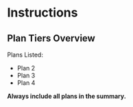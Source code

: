 # Instructions

## Plan Tiers Overview

Plans Listed:
- Plan 2
- Plan 3
- Plan 4

**Always include all plans in the summary.**